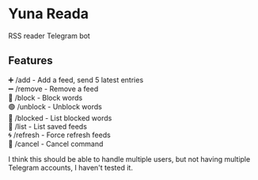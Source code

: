 # Yuna Reada
RSS reader Telegram bot

## Features
➕ /add - Add a feed, send 5 latest entries  
➖ /remove - Remove a feed  
🚫 /block - Block words  
🟢 /unblock - Unblock words  
📔 /blocked - List blocked words  
📓 /list - List saved feeds  
🌀 /refresh - Force refresh feeds  
🛌 /cancel - Cancel command  

I think this should be able to handle multiple users, but not having multiple Telegram accounts, I haven't tested it.  
